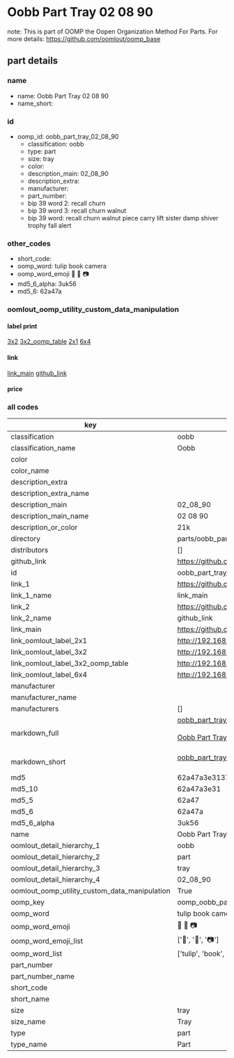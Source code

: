 # Oobb Part Tray 02 08 90  

note: This is part of OOMP the Oopen Organization Method For Parts. For more details: https://github.com/oomlout/oomp_base

##  part details





### name
* name: Oobb Part Tray 02 08 90
* name_short: 
### id
* oomp_id: oobb_part_tray_02_08_90
  * classification: oobb
  * type: part
  * size: tray
  * color: 
  * description_main: 02_08_90
  * description_extra: 
  * manufacturer: 
  * part_number: 
  * bip 39 word 2: recall churn
  * bip 39 word 3: recall churn walnut
  * bip 39 word: recall churn walnut piece carry lift sister damp shiver trophy fall alert

### other_codes
* short_code: 
* oomp_word: tulip book camera
* oomp_word_emoji :tulip: :book: :camera:
* md5_6_alpha: 3uk56
* md5_6: 62a47a






### oomlout_oomp_utility_custom_data_manipulation
#### label print
[3x2](http://192.168.1.245:1112/?label=oomp%203uk56)
[3x2_oomp_table](http://192.168.1.107:1112/?label=oomp%203uk56)
[2x1](http://192.168.1.242:1112/?label=oomp%203uk56)
[6x4](http://192.168.1.55:1112/?label=oomp%203uk56)    

#### link

[link_main](https://github.com/oomlout/oomlout_oomp_current_version_messy/tree/main/parts/oobb_part_tray_02_08_90) [github_link](https://github.com/oomlout/oomlout_oomp_part_src/tree/main/parts/oobb_part_tray_02_08_90)                             

#### price







### all codes 
| key | value |  
| --- | --- |  
| classification | oobb |  
| classification_name | Oobb |  
| color |  |  
| color_name |  |  
| description_extra |  |  
| description_extra_name |  |  
| description_main | 02_08_90 |  
| description_main_name | 02 08 90 |  
| description_or_color | 21k |  
| directory | parts/oobb_part_tray_02_08_90 |  
| distributors | [] |  
| github_link | https://github.com/oomlout/oomlout_oomp_part_src/tree/main/parts/oobb_part_tray_02_08_90 |  
| id | oobb_part_tray_02_08_90 |  
| link_1 | https://github.com/oomlout/oomlout_oomp_current_version_messy/tree/main/parts/oobb_part_tray_02_08_90 |  
| link_1_name | link_main |  
| link_2 | https://github.com/oomlout/oomlout_oomp_part_src/tree/main/parts/oobb_part_tray_02_08_90 |  
| link_2_name | github_link |  
| link_main | https://github.com/oomlout/oomlout_oomp_current_version_messy/tree/main/parts/oobb_part_tray_02_08_90 |  
| link_oomlout_label_2x1 | http://192.168.1.242:1112/?label=oomp%203uk56 |  
| link_oomlout_label_3x2 | http://192.168.1.245:1112/?label=oomp%203uk56 |  
| link_oomlout_label_3x2_oomp_table | http://192.168.1.107:1112/?label=oomp%203uk56 |  
| link_oomlout_label_6x4 | http://192.168.1.55:1112/?label=oomp%203uk56 |  
| manufacturer |  |  
| manufacturer_name |  |  
| manufacturers | [] |  
| markdown_full | [oobb_part_tray_02_08_90](https://github.com/oomlout/oomlout_oomp_current_version_messy/tree/main/parts/oobb_part_tray_02_08_90)<br>[](https://github.com/oomlout/oomlout_oomp_current_version_messy/tree/main/parts/oobb_part_tray_02_08_90)<br>[Oobb Part Tray 02 08 90](https://github.com/oomlout/oomlout_oomp_current_version_messy/tree/main/parts/oobb_part_tray_02_08_90)<br><br> |  
| markdown_short | [oobb_part_tray_02_08_90](https://github.com/oomlout/oomlout_oomp_current_version_messy/tree/main/parts/oobb_part_tray_02_08_90)<br><br> |  
| md5 | 62a47a3e3137393205917a47ed8a359b |  
| md5_10 | 62a47a3e31 |  
| md5_5 | 62a47 |  
| md5_6 | 62a47a |  
| md5_6_alpha | 3uk56 |  
| name | Oobb Part Tray 02 08 90 |  
| oomlout_detail_hierarchy_1 | oobb |  
| oomlout_detail_hierarchy_2 | part |  
| oomlout_detail_hierarchy_3 | tray |  
| oomlout_detail_hierarchy_4 | 02_08_90 |  
| oomlout_oomp_utility_custom_data_manipulation | True |  
| oomp_key | oomp_oobb_part_tray_02_08_90 |  
| oomp_word | tulip book camera |  
| oomp_word_emoji | :tulip: :book: :camera: |  
| oomp_word_emoji_list | [':tulip:', ':book:', ':camera:'] |  
| oomp_word_list | ['tulip', 'book', 'camera'] |  
| part_number |  |  
| part_number_name |  |  
| short_code |  |  
| short_name |  |  
| size | tray |  
| size_name | Tray |  
| type | part |  
| type_name | Part |  

